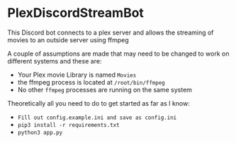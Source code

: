 # PlexDiscordStreamBot

This Discord bot connects to a plex server and allows the streaming of movies to an outside server using ffmpeg

A couple of assumptions are made that may need to be changed to work on different systems and these are:
- Your Plex movie Library is named  `Movies`
- the ffmpeg process is located at `/root/bin/ffmpeg`
- No other `ffmpeg` processes are running on the same system

Theoretically all you need to do to get started as far as I know:
- `Fill out config.example.ini and save as config.ini`
- `pip3 install -r requirements.txt `
- `python3 app.py`